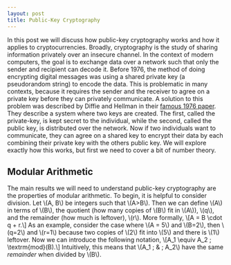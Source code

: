 ```yaml
---
layout: post
title: Public-Key Cryptography
---
```


In this post we will discuss how public-key cryptography works and how it applies to cryptocurrencies. Broadly, cryptography is the study of sharing information privately over an insecure channel. In the context of modern computers, the goal is to exchange data over a network such that only the sender and recipient can decode it. Before 1976, the method of doing encrypting digital messages was using a shared private key (a pseudorandom string) to encode the data. This is problematic in many contexts, because it requires the sender and the receiver to agree on a private key before they can privately communicate. A solution to this problem was described by Diffie and Hellman in their [famous 1976 paper](https://ee.stanford.edu/~hellman/publications/24.pdf). They describe a system where two keys are created. The first, called the private-key, is kept secret to the individual, while the second, called the public key, is distributed over the network. Now if two individuals want to communicate, they can agree on a shared key to encrypt their data by each combining their private key with the others public key. We will explore exactly how this works, but first we need to cover a bit of number theory.

## Modular Arithmetic
The main results we will need to understand public-key cryptography are the properties of modular arithmetic. To begin, it is helpful to consider division. Let \\(A, B\\) be integers such that \\(A>B\\). Then we can define \\(A\\) in terms of \\(B\\), the quotient (how many copies of \\(B\\) fit in \\(A\\)), \\(q\\), and the remainder (how much is leftover), \\(r\\). More formally,
\\[A = B \cdot q + r.\\]
As an example, consider the case where \\(A = 5\\) and \\(B=2\\), then \\(q=2\\) and \\(r=1\\) because two copies of \\(2\\) fit into \\(5\\) and there is \\(1\\) leftover. Now we can introduce the following notation,
\\[A_1 \equiv A_2 \; \textrm{mod}(B).\\]
Intuitively, this means that \\(A_1 \; \& \; A_2\\) have the same *remainder* when divided by \\(B\\). 